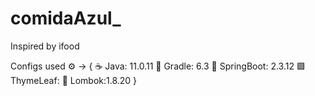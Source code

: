 # comidaAzul_
Inspired by ifood

Configs used :gear: ->
{
:coffee: Java: 11.0.11
:elephant: Gradle: 6.3 
:leaves: SpringBoot: 2.3.12
:green_square: ThymeLeaf: 
:red_circle: Lombok:1.8.20
}
